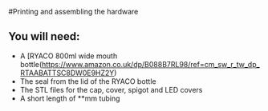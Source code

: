 #Printing and assembling the hardware
## You will need:
* A [RYACO 800ml wide mouth bottle(https://www.amazon.co.uk/dp/B088B7RL98/ref=cm_sw_r_tw_dp_RTAABATTSC8DW0E9HZ2Y)
* The seal from the lid of the RYACO bottle
* The STL files for the cap, cover, spigot and LED covers
* A short length of **mm tubing


